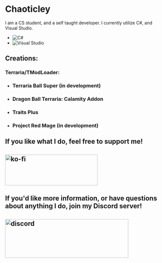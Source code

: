 # Chaoticley

I am a CS student, and a self taught developer.  I currently utilize C#, and Visual Studio.

- ![C#](https://img.shields.io/badge/C%23-873887?style=for-the-badge&logo=CSharp&logoColor=BLACK&logoWidth=20)
- ![Visual Studio](https://img.shields.io/badge/Visual_Studio-C994F7?style=for-the-badge&logo=visual-studio&logoColor=BLACK)

## Creations:

### Terraria/TModLoader:
- ### Terraria Ball Super (in development)
- ### Dragon Ball Terraria: Calamity Addon
- ### Traits Plus
- ### Project Red Mage (in development)

## If you like what I do, feel free to support me!

## [<img src="https://ko-fi.com/img/githubbutton_sm.svg?format=code" alt="ko-fi" width="300" height="100"/>](https://ko-fi.com/X8X2C6OO1)

## If you'd like more information, or have questions about anything I do, join my Discord server!

## [<img src="https://pbs.twimg.com/media/EjkzQwvWsAEUN3_?format=png&name=small" alt="discord" width="400" height="125"/>](https://discord.gg/terrariaballsuper)

